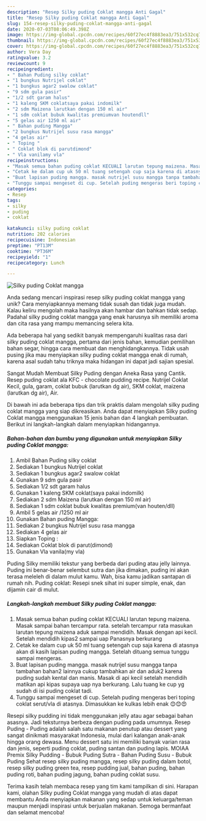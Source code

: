 ```yaml
---
description: "Resep Silky puding Coklat mangga Anti Gagal"
title: "Resep Silky puding Coklat mangga Anti Gagal"
slug: 154-resep-silky-puding-coklat-mangga-anti-gagal
date: 2020-07-03T08:06:49.398Z
image: https://img-global.cpcdn.com/recipes/60f27ec4f8883ea3/751x532cq70/silky-puding-coklat-mangga-foto-resep-utama.jpg
thumbnail: https://img-global.cpcdn.com/recipes/60f27ec4f8883ea3/751x532cq70/silky-puding-coklat-mangga-foto-resep-utama.jpg
cover: https://img-global.cpcdn.com/recipes/60f27ec4f8883ea3/751x532cq70/silky-puding-coklat-mangga-foto-resep-utama.jpg
author: Vera Day
ratingvalue: 3.2
reviewcount: 9
recipeingredient:
- " Bahan Puding silky coklat"
- "1 bungkus Nutrijel coklat"
- "1 bungkus agar2 swalow coklat"
- "9 sdm gula pasir"
- "1/2 sdt garam halus"
- "1 kaleng SKM coklatsaya pakai indomilk"
- "2 sdm Maizena larutkan dengan 150 ml air"
- "1 sdm coklat bubuk kwalitas premiumvan houtendll"
- "5 gelas air 1250 ml air"
- " Bahan puding Mangga"
- "2 bungkus Nutrijel susu rasa mangga"
- "4 gelas air"
- " Toping "
- " Coklat blok di parutdimond"
- " Vla vanilamy vla"
recipeinstructions:
- "Masak semua bahan puding coklat KECUALI larutan tepung maizena. Masak sampai bahan tercampur rata. setelah tercampur rata masukan larutan tepung maizena aduk sampai mendidih. Masak dengan api kecil. Setelah mendidih kipas2 sampai uap Panasnya berkurang"
- "Cetak ke dalam cup uk 50 ml tuang setengah cup saja karena di atasnya akan di kasih lapisan puding mangga. Setelah dituang semua tunggu sampai mengeras."
- "Buat lapisan puding mangga. masak nutrijel susu mangga tanpa tambahan bahan2 lainnya cukup tambahkan air dan aduk2 karena puding sudah kental dan manis. Masak di api kecil setelah mendidih matikan api kipas supaya uap nya berkurang. Lalu tuang ke cup yg sudah di isi puding coklat tadi."
- "Tunggu sampai mengeset di cup. Setelah puding mengeras beri toping coklat serut/vla di atasnya. Dimasukkan ke kulkas lebih enak 😊😊😍"
categories:
- Resep
tags:
- silky
- puding
- coklat

katakunci: silky puding coklat 
nutrition: 202 calories
recipecuisine: Indonesian
preptime: "PT13M"
cooktime: "PT36M"
recipeyield: "1"
recipecategory: Lunch

---
```



![Silky puding Coklat mangga](https://img-global.cpcdn.com/recipes/60f27ec4f8883ea3/751x532cq70/silky-puding-coklat-mangga-foto-resep-utama.jpg)

Anda sedang mencari inspirasi resep silky puding coklat mangga yang unik? Cara menyiapkannya memang tidak susah dan tidak juga mudah. Kalau keliru mengolah maka hasilnya akan hambar dan bahkan tidak sedap. Padahal silky puding coklat mangga yang enak harusnya sih memiliki aroma dan cita rasa yang mampu memancing selera kita.

Ada beberapa hal yang sedikit banyak mempengaruhi kualitas rasa dari silky puding coklat mangga, pertama dari jenis bahan, kemudian pemilihan bahan segar, hingga cara membuat dan menghidangkannya. Tidak usah pusing jika mau menyiapkan silky puding coklat mangga enak di rumah, karena asal sudah tahu triknya maka hidangan ini dapat jadi sajian spesial.

Sangat Mudah Membuat Silky Puding dengan Aneka Rasa yang Cantik. Resep puding coklat ala KFC - chocolate pudding recipe. Nutrijel Coklat Kecil, gula, garam, coklat bubuk (larutkan dg air), SKM coklat, maizena (larutkan dg air), Air.


Di bawah ini ada beberapa tips dan trik praktis dalam mengolah silky puding coklat mangga yang siap dikreasikan. Anda dapat menyiapkan Silky puding Coklat mangga menggunakan 15 jenis bahan dan 4 langkah pembuatan. Berikut ini langkah-langkah dalam menyiapkan hidangannya.

<!--inarticleads1-->

##### Bahan-bahan dan bumbu yang digunakan untuk menyiapkan Silky puding Coklat mangga:

1. Ambil  Bahan Puding silky coklat
1. Sediakan 1 bungkus Nutrijel coklat
1. Sediakan 1 bungkus agar2 swalow coklat
1. Gunakan 9 sdm gula pasir
1. Sediakan 1/2 sdt garam halus
1. Gunakan 1 kaleng SKM coklat(saya pakai indomilk)
1. Sediakan 2 sdm Maizena (larutkan dengan 150 ml air)
1. Sediakan 1 sdm coklat bubuk kwalitas premium(van houten/dll)
1. Ambil 5 gelas air /1250 ml air
1. Gunakan  Bahan puding Mangga:
1. Sediakan 2 bungkus Nutrijel susu rasa mangga
1. Sediakan 4 gelas air
1. Siapkan  Toping :
1. Sediakan  Coklat blok di parut(dimond)
1. Gunakan  Vla vanila(my vla)


Puding Silky memiliki tekstur yang berbeda dari puding atau jelly lainnya. Puding ini benar-benar selembut sutra dan jika dimakan, puding ini akan terasa meleleh di dalam mulut kamu. Wah, bisa kamu jadikan santapan di rumah nih. Puding coklat: Resepi snek sihat ini super simple, enak, dan dijamin cair di mulut. 

<!--inarticleads2-->

##### Langkah-langkah membuat Silky puding Coklat mangga:

1. Masak semua bahan puding coklat KECUALI larutan tepung maizena. Masak sampai bahan tercampur rata. setelah tercampur rata masukan larutan tepung maizena aduk sampai mendidih. Masak dengan api kecil. Setelah mendidih kipas2 sampai uap Panasnya berkurang
1. Cetak ke dalam cup uk 50 ml tuang setengah cup saja karena di atasnya akan di kasih lapisan puding mangga. Setelah dituang semua tunggu sampai mengeras.
1. Buat lapisan puding mangga. masak nutrijel susu mangga tanpa tambahan bahan2 lainnya cukup tambahkan air dan aduk2 karena puding sudah kental dan manis. Masak di api kecil setelah mendidih matikan api kipas supaya uap nya berkurang. Lalu tuang ke cup yg sudah di isi puding coklat tadi.
1. Tunggu sampai mengeset di cup. Setelah puding mengeras beri toping coklat serut/vla di atasnya. Dimasukkan ke kulkas lebih enak 😊😊😍


Resepi silky pudding ini tidak menggunakan jelly atau agar sebagai bahan asasnya. Jadi teksturnya berbeza dengan puding pada umumnya. Resep Puding - Puding adalah salah satu makanan penutup atau dessert yang sangat dinikmati masyarakat Indonesia, mulai dari kalangan anak-anak hingga orang dewasa. Menu dessert satu ini memiliki banyak varian rasa dan jenis, seperti puding coklat, puding santan dan puding lapis. MOIAA Premix Silky Pudding - Bubuk Puding Sutra - Bahan Puding Susu - Bubuk Puding Sehat resep silky puding mangga, resep silky puding dalam botol, resep silky puding green tea, resep pudding jual, bahan puding, bahan puding roti, bahan puding jagung, bahan puding coklat susu. 

Terima kasih telah membaca resep yang tim kami tampilkan di sini. Harapan kami, olahan Silky puding Coklat mangga yang mudah di atas dapat membantu Anda menyiapkan makanan yang sedap untuk keluarga/teman maupun menjadi inspirasi untuk berjualan makanan. Semoga bermanfaat dan selamat mencoba!
